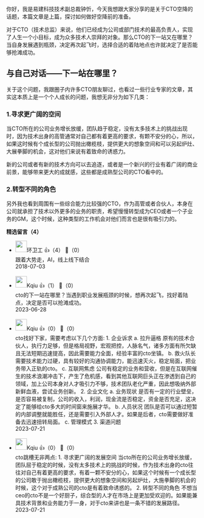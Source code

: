 你好，我是易建科技技术副总裁钟忻，今天我想跟大家分享的是关于CTO空降的话题，本篇文章是上篇，探讨如何做好空降前的准备。

对于CTO（技术总监）来说，他们已经成为公司或部门技术的最高负责人，实现了人生一个小目标，成为众多技术人崇拜的对象。那么CTO的下一站又在哪里？当自身发展遇到瓶颈，决定再次起飞时，选择合适的着陆地点也许就决定了是否能够抢滩成功。

## 与自己对话——下一站在哪里？

关于这个问题，我跟圈子内许多CTO朋友聊过，也看过一些行业专家的文章，其实这本质上是一个个人成长的问题，我想无非分为如下几类：

### 1.寻求更广阔的空间

当CTO所在的公司业务增长放缓，团队趋于稳定，没有太多技术上的挑战出现时，因为技术出身的高管通常对自己都有着更高的要求，有颗不安分的心，所以，如果这时候有个成长型的公司抛出橄榄枝，提供更大的想象空间和可以另起炉灶、大展拳脚的机会，这对他们来说有着致命的诱惑力。

新的公司或者有新的技术方向可以去追逐，或者是一个新兴的行业有着广阔的商业前景，能够带来更大的成就感，这些都是成熟型公司的CTO看中的。

### 2.转型不同的角色

另外我也看到周围有一些综合能力比较强的CTO，作为高管或者合伙人，本身在公司就承担了技术以外更多的业务的职责，希望慢慢转型成为CEO或者一个子业务的GM，这个时候，这种类型的工作机会对他们而言也是很有吸引力的。
<div><strong>精选留言（4）</strong></div><ul>
<li><img src="http://thirdwx.qlogo.cn/mmopen/vi_32/DYAIOgq83ersytiayMs5GJYGAolBAJ20IU7DsVPjzYR0ziaO6bL8TfIibpQomSu2868RzXibPdcDng04YoLUq9tibqg/132" width="30px"><span>环卫工</span> 👍（4） 💬（0）<div>跟着大势走，AI，线上线下结合</div>2018-07-03</li><br/><li><img src="https://static001.geekbang.org/account/avatar/00/18/45/9a/1c9b3fa9.jpg" width="30px"><span>Kqiu</span> 👍（1） 💬（0）<div>cto的下一站在哪里？当遇到职业发展瓶颈的时候，想再次起飞，找好着陆点，决定是否可以抢滩成功。</div>2023-06-28</li><br/><li><img src="https://static001.geekbang.org/account/avatar/00/18/45/9a/1c9b3fa9.jpg" width="30px"><span>Kqiu</span> 👍（0） 💬（0）<div>cto找好下家，需要考虑以下几个方面:
1. 企业诉求
a. 拉升逼格
原有的技术合伙人，执行力足够，但是格局视野，宏观把控，人脉名气，诸多方面有所欠缺且无法短期迅速提高，因此需要能力全面，经验丰富的cto坐镇。
b. 救火队长
需要技术能力过硬，具有较好的沟通协调能力，能迅速灭火，稳定局面，把业务带入正轨的cto。
c. 互联网焦虑
公司有稳定的业务和营收，但是在互联网催生的技术浪潮冲击下，产生了危机感，看到其他互联网巨头正在渗透到自己的领域，加上公司本身对人才吸引力不够，技术团队老化严重，因此想吸纳外部新鲜血液，尝试业务创新。
2. 企业文化
a. 业务现状
是否有一定的行业壁垒，是否容易被复制，公司的收入，利润，现金流是否稳定，资金是否充足，这决定了能够给cto多大的时间窗来施展才华。
b. 人员状况
团队是否可以通过短暂的内部调整就能胜任，还是需要引入外部人才。如果是后者，cto需要做好准备去迅速扭转局面。
c. 管理模式
3. 渠道问题</div>2023-07-21</li><br/><li><img src="https://static001.geekbang.org/account/avatar/00/18/45/9a/1c9b3fa9.jpg" width="30px"><span>Kqiu</span> 👍（0） 💬（0）<div>cto跳槽无非两点:
1. 寻求更广阔的发展空间
当cto所在的公司业务增长放缓，团队屈于稳定的时候，没有太多技术上的挑战的时候，作为技术出身的cto往往对自己有着更高的要求，有着一颗不安分的心，如果这个时候有一个成长型的公司敢于抛出橄榄枝，提供更大的想象空间和另起炉灶，大施拳脚的机会的时候，这个对于成熟公司的cto是有着致命诱惑的。
2. 转型不同的角色
不想当ceo的cto不是一个好厨子，综合型的人才在市场上是更加受欢迎的。如果能兼具技术背景和业务能力于一身，对于cto来讲也是一条不错的发展路径。</div>2023-07-21</li><br/>
</ul>